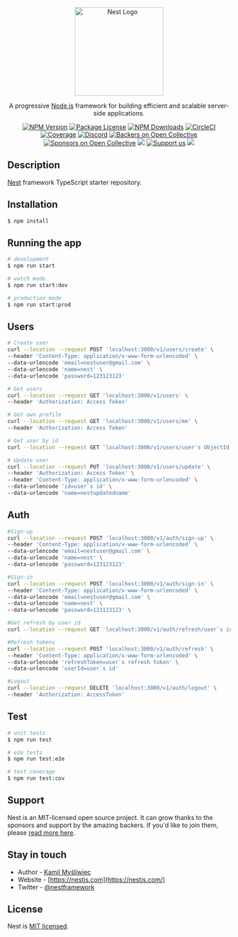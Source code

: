 <p align="center">
  <a href="http://nestjs.com/" target="blank"><img src="https://nestjs.com/img/logo-small.svg" width="200" alt="Nest Logo" /></a>
</p>

[circleci-image]: https://img.shields.io/circleci/build/github/nestjs/nest/master?token=abc123def456
[circleci-url]: https://circleci.com/gh/nestjs/nest

  <p align="center">A progressive <a href="http://nodejs.org" target="_blank">Node.js</a> framework for building efficient and scalable server-side applications.</p>
    <p align="center">
<a href="https://www.npmjs.com/~nestjscore" target="_blank"><img src="https://img.shields.io/npm/v/@nestjs/core.svg" alt="NPM Version" /></a>
<a href="https://www.npmjs.com/~nestjscore" target="_blank"><img src="https://img.shields.io/npm/l/@nestjs/core.svg" alt="Package License" /></a>
<a href="https://www.npmjs.com/~nestjscore" target="_blank"><img src="https://img.shields.io/npm/dm/@nestjs/common.svg" alt="NPM Downloads" /></a>
<a href="https://circleci.com/gh/nestjs/nest" target="_blank"><img src="https://img.shields.io/circleci/build/github/nestjs/nest/master" alt="CircleCI" /></a>
<a href="https://coveralls.io/github/nestjs/nest?branch=master" target="_blank"><img src="https://coveralls.io/repos/github/nestjs/nest/badge.svg?branch=master#9" alt="Coverage" /></a>
<a href="https://discord.gg/G7Qnnhy" target="_blank"><img src="https://img.shields.io/badge/discord-online-brightgreen.svg" alt="Discord"/></a>
<a href="https://opencollective.com/nest#backer" target="_blank"><img src="https://opencollective.com/nest/backers/badge.svg" alt="Backers on Open Collective" /></a>
<a href="https://opencollective.com/nest#sponsor" target="_blank"><img src="https://opencollective.com/nest/sponsors/badge.svg" alt="Sponsors on Open Collective" /></a>
  <a href="https://paypal.me/kamilmysliwiec" target="_blank"><img src="https://img.shields.io/badge/Donate-PayPal-ff3f59.svg"/></a>
    <a href="https://opencollective.com/nest#sponsor"  target="_blank"><img src="https://img.shields.io/badge/Support%20us-Open%20Collective-41B883.svg" alt="Support us"></a>
  <a href="https://twitter.com/nestframework" target="_blank"><img src="https://img.shields.io/twitter/follow/nestframework.svg?style=social&label=Follow"></a>
</p>
  <!--[![Backers on Open Collective](https://opencollective.com/nest/backers/badge.svg)](https://opencollective.com/nest#backer)
  [![Sponsors on Open Collective](https://opencollective.com/nest/sponsors/badge.svg)](https://opencollective.com/nest#sponsor)-->

## Description

[Nest](https://github.com/nestjs/nest) framework TypeScript starter repository.

## Installation

```bash
$ npm install
```

## Running the app

```bash
# development
$ npm run start

# watch mode
$ npm run start:dev

# production mode
$ npm run start:prod
```

## Users

```bash
# Create user
curl --location --request POST 'localhost:3000/v1/users/create' \
--header 'Content-Type: application/x-www-form-urlencoded' \
--data-urlencode 'email=nestuser@gmail.com' \
--data-urlencode 'name=nest' \
--data-urlencode 'password=123123123'

# Get users
curl --location --request GET 'localhost:3000/v1/users' \
--header 'Authorization: Access Token'

# Get own profile
curl --location --request GET 'localhost:3000/v1/users/me' \
--header 'Authorization: Access Token'

# Get user by id
curl --location --request GET 'localhost:3000/v1/users/user`s ObjectId' \

# Update user
curl --location --request PUT 'localhost:3000/v1/users/update' \
--header 'Authorization: Access Token' \
--header 'Content-Type: application/x-www-form-urlencoded' \
--data-urlencode 'id=user`s id' \
--data-urlencode 'name=nestupdatedname'
```

## Auth

```bash
#Sign-up
curl --location --request POST 'localhost:3000/v1/auth/sign-up' \
--header 'Content-Type: application/x-www-form-urlencoded' \
--data-urlencode 'email=nestuser@gmail.com' \
--data-urlencode 'name=nest' \
--data-urlencode 'password=123123123'

#Sign-in
curl --location --request POST 'localhost:3000/v1/auth/sign-in' \
--header 'Content-Type: application/x-www-form-urlencoded' \
--data-urlencode 'email=nestuser@gmail.com' \
--data-urlencode 'name=nest' \
--data-urlencode 'password=123123123' \

#Get refresh by user id
curl --location --request GET 'localhost:3000/v1/auth/refresh/user`s id' \

#Refresh tokens
curl --location --request POST 'localhost:3000/v1/auth/refresh' \
--header 'Content-Type: application/x-www-form-urlencoded' \
--data-urlencode 'refreshToken=user`s refresh token' \
--data-urlencode 'userId=user`s id'

#Logout
curl --location --request DELETE 'localhost:3000/v1/auth/logout' \
--header 'Authorization: AccessToken'
```

## Test

```bash
# unit tests
$ npm run test

# e2e tests
$ npm run test:e2e

# test coverage
$ npm run test:cov
```

## Support

Nest is an MIT-licensed open source project. It can grow thanks to the sponsors and support by the amazing backers. If you'd like to join them, please [read more here](https://docs.nestjs.com/support).

## Stay in touch

- Author - [Kamil Myśliwiec](https://kamilmysliwiec.com)
- Website - [https://nestjs.com](https://nestjs.com/)
- Twitter - [@nestframework](https://twitter.com/nestframework)

## License

Nest is [MIT licensed](LICENSE).
